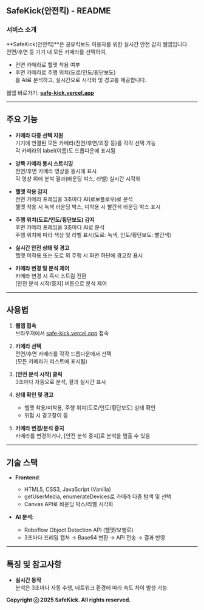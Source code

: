## SafeKick(안전킥) - README

### 서비스 소개

**SafeKick(안전킥)**은 공유킥보드 이용자를 위한 실시간 안전 감지 웹앱입니다.  
전면/후면 등 기기 내 모든 카메라를 선택하여,  
- 전면 카메라로 헬멧 착용 여부  
- 후면 카메라로 주행 위치(도로/인도/횡단보도)  
를 AI로 분석하고, 실시간으로 시각화 및 경고를 제공합니다.

웹앱 바로가기: **[safe-kick.vercel.app](https://safe-kick.vercel.app)**

---

## 주요 기능

- **카메라 다중 선택 지원**  
  기기에 연결된 모든 카메라(전면/후면/외장 등)를 각각 선택 가능  
  각 카메라의 label(이름)도 드롭다운에 표시됨

- **양쪽 카메라 동시 스트리밍**  
  전면/후면 카메라 영상을 동시에 표시  
  각 영상 위에 분석 결과(바운딩 박스, 라벨) 실시간 시각화

- **헬멧 착용 감지**  
  전면 카메라 프레임을 3초마다 AI(로보플로우)로 분석  
  헬멧 착용 시 녹색 바운딩 박스, 미착용 시 빨간색 바운딩 박스 표시

- **주행 위치(도로/인도/횡단보도) 감지**  
  후면 카메라 프레임을 3초마다 AI로 분석  
  주행 위치에 따라 색상 및 라벨 표시(도로: 녹색, 인도/횡단보도: 빨간색)

- **실시간 안전 상태 및 경고**  
  헬멧 미착용 또는 도로 외 주행 시 화면 하단에 경고창 표시

- **카메라 변경 및 분석 제어**  
  카메라 변경 시 즉시 스트림 전환  
  [안전 분석 시작/중지] 버튼으로 분석 제어

---

## 사용법

1. **웹앱 접속**  
   브라우저에서 [safe-kick.vercel.app](https://safe-kick.vercel.app) 접속

2. **카메라 선택**  
   전면/후면 카메라를 각각 드롭다운에서 선택  
   (모든 카메라가 리스트에 표시됨)

3. **[안전 분석 시작] 클릭**  
   3초마다 자동으로 분석, 결과 실시간 표시

4. **상태 확인 및 경고**  
   - 헬멧 착용/미착용, 주행 위치(도로/인도/횡단보도) 상태 확인  
   - 위험 시 경고창이 뜸

5. **카메라 변경/분석 중지**  
   카메라를 변경하거나, [안전 분석 중지]로 분석을 멈출 수 있음

---

## 기술 스택

- **Frontend**:  
  - HTML5, CSS3, JavaScript (Vanilla)
  - getUserMedia, enumerateDevices로 카메라 다중 탐색 및 선택
  - Canvas API로 바운딩 박스/라벨 시각화

- **AI 분석**:  
  - Roboflow Object Detection API (헬멧/보행로)
  - 3초마다 프레임 캡처 → Base64 변환 → API 전송 → 결과 반영

---

## 특징 및 참고사항


- **실시간 동작**  
  분석은 3초마다 자동 수행, 네트워크 환경에 따라 속도 차이 발생 가능



**Copyright ⓒ 2025 SafeKick. All rights reserved.**
